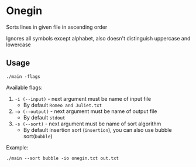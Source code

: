 # Onegin

Sorts lines in given file in ascending order

Ignores all symbols except alphabet, also doesn't distinguish uppercase and lowercase

## Usage

```
./main -flags
```
Available flags:

1. `-i (--input)` - next argument must be name of input file
    + By default `Romeo and Juliet.txt`
2. `-o (--output)` - next argument must be name of output file
    + By default `stdout`
3. `-s (--sort)` - next argument must be name of sort algorithm
    + By default insertion sort (`insertion`), you can also use bubble sort(`bubble`)

Example:
```
./main --sort bubble -io onegin.txt out.txt
```
